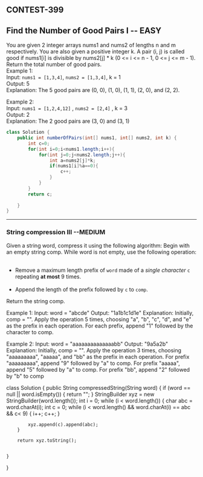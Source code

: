 ## CONTEST-399

## Find the Number of Good Pairs I    -- EASY

You are given 2 integer arrays nums1 and nums2 of lengths n and m respectively. You are also given a positive integer k.
A pair (i, j) is called good if nums1[i] is divisible by nums2[j] * k (0 <= i <= n - 1, 0 <= j <= m - 1).
Return the total number of good pairs.
</br>
Example 1:
</br>
Input: `nums1 = [1,3,4]`, `nums2 = [1,3,4]`, k = 1
</br>
Output: 5
</br>
Explanation:
The 5 good pairs are (0, 0), (1, 0), (1, 1), (2, 0), and (2, 2).
</br>

Example 2:
</br>
Input: `nums1 = [1,2,4,12]` , `nums2 = [2,4]` , k = 3
</br>
Output: 2
</br>
Explanation:
The 2 good pairs are (3, 0) and (3, 1)

```java
class Solution {
    public int numberOfPairs(int[] nums1, int[] nums2, int k) {
        int c=0;
        for(int i=0;i<nums1.length;i++){
            for(int j=0;j<nums2.length;j++){
                int a=nums2[j]*k;
                if(nums1[i]%a==0){
                    c++;
                }
            }
        }
        return c;
        
    }
}
```
---

### String compression III  --MEDIUM

Given a string word, compress it using the following algorithm:
Begin with an empty string comp. While word is not empty, use the following operation:
<ul>
</br>
<li>Remove a maximum length prefix of <code>word</code> made of a <em>single character</em> <code>c</code> repeating <strong>at most</strong> 9 times.</li>
</br>
<li>Append the length of the prefix followed by <code>c</code> to <code>comp</code>.</li>
</ul>
</li>
Return the string comp.

Example 1:
Input: word = "abcde"
Output: "1a1b1c1d1e"
Explanation:
Initially, comp = "". Apply the operation 5 times, choosing "a", "b", "c", "d", and "e" as the prefix in each operation.
For each prefix, append "1" followed by the character to comp.

Example 2:
Input: word = "aaaaaaaaaaaaaabb"
Output: "9a5a2b"
Explanation:
Initially, comp = "". Apply the operation 3 times, choosing "aaaaaaaaa", "aaaaa", and "bb" as the prefix in each operation.
For prefix "aaaaaaaaa", append "9" followed by "a" to comp.
For prefix "aaaaa", append "5" followed by "a" to comp.
For prefix "bb", append "2" followed by "b" to comp

class Solution {
    public String compressedString(String word) {
         if (word == null || word.isEmpty()) {
            return "";
        }
        StringBuilder xyz = new StringBuilder(word.length());
        int i = 0;
        while (i < word.length()) {
            char abc = word.charAt(i);
            int c = 0;
            while (i < word.length() && word.charAt(i) == abc && c< 9) {
                i++;
                c++;
            }
            
            xyz.append(c).append(abc);
        }
        
        return xyz.toString();

        
    }
}
